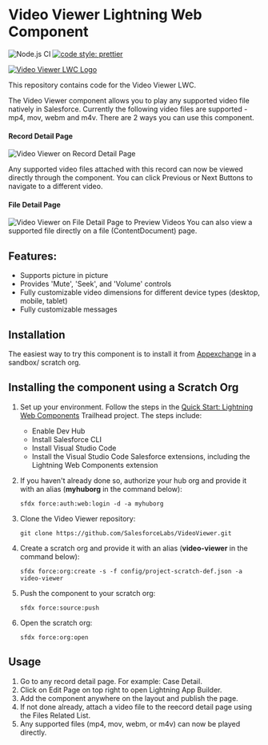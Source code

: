 # Video Viewer Lightning Web Component

![Node.js CI](https://github.com/SalesforceLabs/VideoViewer/workflows/Node.js%20CI/badge.svg)  [![code style: prettier](https://img.shields.io/badge/code_style-prettier-ff69b4.svg?style=flat-square)](https://github.com/prettier/prettier)

[![Video Viewer LWC Logo](https://user-images.githubusercontent.com/12212922/88284656-c4bea300-ccbb-11ea-89a5-5593438b7aa6.png)](https://www.youtube.com/watch?v=8ZJeqbCgMds)

This repository contains code for the Video Viewer LWC.

The Video Viewer component allows you to play any supported video file natively in Salesforce. Currently the following video files are supported - mp4, mov, webm and m4v. There are 2 ways you can use this component.

#### Record Detail Page
![Video Viewer on Record Detail Page](https://user-images.githubusercontent.com/12212922/88290620-10297f00-ccc5-11ea-8fa8-bd57f028e1d0.png)

Any supported video files attached with this record can now be viewed directly through the component. You can click Previous or Next Buttons to navigate to a different video.

#### File Detail Page
![Video Viewer on File Detail Page to Preview Videos](https://user-images.githubusercontent.com/12212922/88290658-1cadd780-ccc5-11ea-8e89-d77cee29c399.png)
You can also view a supported file directly on a file (ContentDocument) page.

##  Features:
* Supports picture in picture
* Provides 'Mute', 'Seek', and 'Volume' controls
* Fully customizable video dimensions for different device types (desktop, mobile, tablet)
* Fully customizable messages


## Installation

The easiest way to try this component is to install it from [Appexchange](https://appexchange.salesforce.com/appxListingDetail?listingId=a0N3A00000GCk6xUAD)
 in a sandbox/ scratch org.

## Installing the component using a Scratch Org

1. Set up your environment. Follow the steps in the [Quick Start: Lightning Web Components](https://trailhead.salesforce.com/content/learn/projects/quick-start-lightning-web-components/) Trailhead project. The steps include:

    - Enable Dev Hub
    - Install Salesforce CLI
    - Install Visual Studio Code
    - Install the Visual Studio Code Salesforce extensions, including the Lightning Web Components extension

1. If you haven't already done so, authorize your hub org and provide it with an alias (**myhuborg** in the command below):

    ```
    sfdx force:auth:web:login -d -a myhuborg
    ```

1. Clone the Video Viewer repository:

    ```
    git clone https://github.com/SalesforceLabs/VideoViewer.git
    ```

1. Create a scratch org and provide it with an alias (**video-viewer** in the command below):

    ```
    sfdx force:org:create -s -f config/project-scratch-def.json -a video-viewer
    ```

1. Push the component to your scratch org:

    ```
    sfdx force:source:push
    ```

1. Open the scratch org:

    ```
    sfdx force:org:open
    ```

## Usage

1. Go to any record detail page. For example: Case Detail.
1. Click on Edit Page on top right to open Lightning App Builder.
1. Add the component anywhere on the layout and publish the page.
1. If not done already, attach a video file to the reecord detail page using the Files Related List.
1. Any supported files (mp4, mov, webm, or m4v) can now be played directly.
